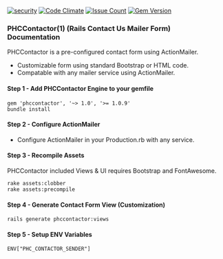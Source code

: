 [![security](https://hakiri.io/github/PHCNetworks/phc-contactor/master.svg)](https://hakiri.io/github/PHCNetworks/phc-contactor/master)
[![Code Climate](https://codeclimate.com/github/PHCNetworks/phc-contactor/badges/gpa.svg)](https://codeclimate.com/github/PHCNetworks/phc-contactor)
[![Issue Count](https://codeclimate.com/github/PHCNetworks/phc-contactor/badges/issue_count.svg)](https://codeclimate.com/github/PHCNetworks/phc-contactor)
[![Gem Version](https://badge.fury.io/rb/phccontactor.svg)](https://badge.fury.io/rb/phccontactor)

### PHCContactor(1) (Rails Contact Us Mailer Form) Documentation
PHCContactor is a pre-configured contact form using ActionMailer.
  
* Customizable form using standard Bootstrap or HTML code.  
* Compatable with any mailer service using ActionMailer.  
  
#### Step 1 - Add PHCContactor Engine to your gemfile  
  
	gem 'phccontactor', '~> 1.0', '>= 1.0.9'
	bundle install
  
#### Step 2 - Configure ActionMailer 
  
* Configure ActionMailer in your Production.rb with any service.  
  
#### Step 3 - Recompile Assets  
PHCContactor included Views & UI requires Bootstrap and FontAwesome.
  
	rake assets:clobber
	rake assets:precompile

#### Step 4 - Generate Contact Form View (Customization)  
  
	rails generate phccontactor:views
  
#### Step 5 - Setup ENV Variables  
  
	ENV["PHC_CONTACTOR_SENDER"]  
  